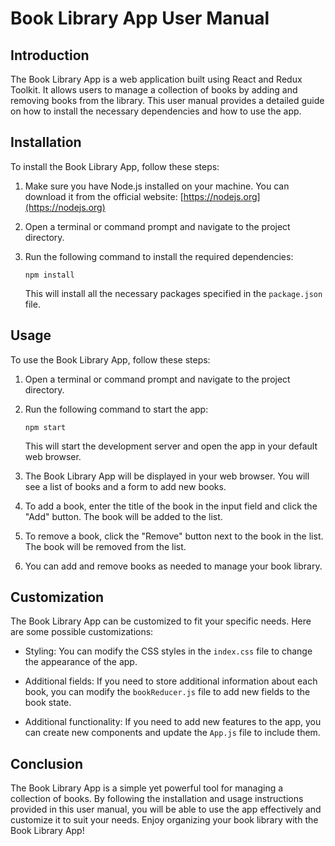 # Book Library App User Manual

## Introduction

The Book Library App is a web application built using React and Redux Toolkit. It allows users to manage a collection of books by adding and removing books from the library. This user manual provides a detailed guide on how to install the necessary dependencies and how to use the app.

## Installation

To install the Book Library App, follow these steps:

1. Make sure you have Node.js installed on your machine. You can download it from the official website: [https://nodejs.org](https://nodejs.org)

2. Open a terminal or command prompt and navigate to the project directory.

3. Run the following command to install the required dependencies:

   ```
   npm install
   ```

   This will install all the necessary packages specified in the `package.json` file.

## Usage

To use the Book Library App, follow these steps:

1. Open a terminal or command prompt and navigate to the project directory.

2. Run the following command to start the app:

   ```
   npm start
   ```

   This will start the development server and open the app in your default web browser.

3. The Book Library App will be displayed in your web browser. You will see a list of books and a form to add new books.

4. To add a book, enter the title of the book in the input field and click the "Add" button. The book will be added to the list.

5. To remove a book, click the "Remove" button next to the book in the list. The book will be removed from the list.

6. You can add and remove books as needed to manage your book library.

## Customization

The Book Library App can be customized to fit your specific needs. Here are some possible customizations:

- Styling: You can modify the CSS styles in the `index.css` file to change the appearance of the app.

- Additional fields: If you need to store additional information about each book, you can modify the `bookReducer.js` file to add new fields to the book state.

- Additional functionality: If you need to add new features to the app, you can create new components and update the `App.js` file to include them.

## Conclusion

The Book Library App is a simple yet powerful tool for managing a collection of books. By following the installation and usage instructions provided in this user manual, you will be able to use the app effectively and customize it to suit your needs. Enjoy organizing your book library with the Book Library App!
